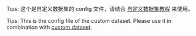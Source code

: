 Tips: 这个是自定义数据集的 config 文件，请结合 [自定义数据集教程](https://github.com/open-mmlab/mmyolo/blob/dev/docs/zh_cn/user_guides/custom_dataset.md) 来使用。

Tips: This is the config file of the custom dataset. Please use it in combination with [custom dataset](https://github.com/open-mmlab/mmyolo/blob/dev/docs/en/user_guides/custom_dataset.md).
